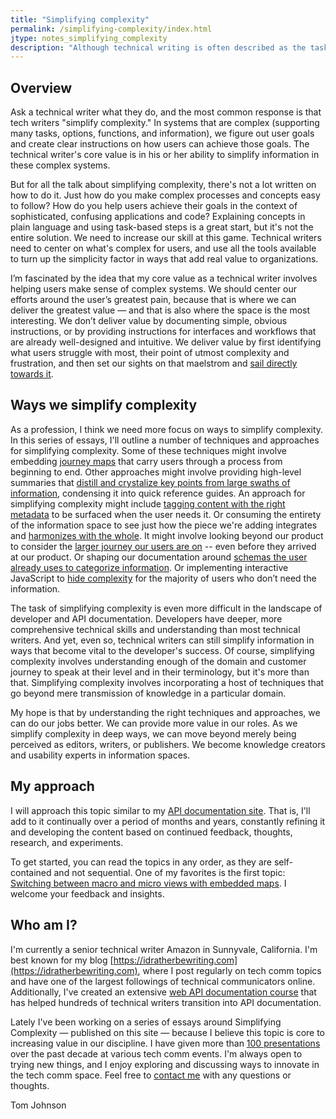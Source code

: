 ```yaml
---
title: "Simplifying complexity"
permalink: /simplifying-complexity/index.html
jtype: notes_simplifying_complexity
description: "Although technical writing is often described as the task of simplifying complexity, there isn't much information on how to actually do it &mdash; that is, how to convert complex, confusing information into content that is easy to follow, understand, and apply. This series intends to explore various methods, tips, and strategies for simplifying complex information."
---
```


## Overview

Ask a technical writer what they do, and the most common response is that tech writers "simplify complexity." In systems that are complex (supporting many tasks, options, functions, and information), we figure out user goals and create clear instructions on how users can achieve those goals. The technical writer's core value is in his or her ability to simplify information in these complex systems.

But for all the talk about simplifying complexity, there's not a lot written on how to do it. Just how do you make complex processes and concepts easy to follow? How do you help users achieve their goals in the context of sophisticated, confusing applications and code? Explaining concepts in plain language and using task-based steps is a great start, but it's not the entire solution. We need to increase our skill at this game. Technical writers need to center on what's complex for users, and use all the tools available to turn up the simplicity factor in ways that add real value to organizations.

I’m fascinated by the idea that my core value as a technical writer involves helping users make sense of complex systems. We should center our efforts around the user’s greatest pain, because that is where we can deliver the greatest value — and that is also where the space is the most interesting. We don’t deliver value by documenting simple, obvious instructions, or by providing instructions for interfaces and workflows that are already well-designed and intuitive. We deliver value by first identifying what users struggle with most, their point of utmost complexity and frustration, and then set our sights on that maelstrom and [sail directly towards it](https://www.youtube.com/watch?v=aobNxeft_no).

## Ways we simplify complexity

As a profession, I think we need more focus on ways to simplify complexity. In this series of essays, I'll outline a number of techniques and approaches for simplifying complexity. Some of these techniques might involve embedding [journey maps](/simplifying-complexity/macro-micro.html) that carry users through a process from beginning to end. Other approaches might involve providing high-level summaries that [distill and crystalize key points from large swaths of information](/simplifying-complexity/reduction-layering-distillation.html), condensing it into quick reference guides. An approach for simplifying complexity might include [tagging content with the right metadata](/simplifying-complexity/discoverability-through-metadata.html) to be surfaced when the user needs it. Or consuming the entirety of the information space to see just how the piece we're adding integrates and [harmonizes with the whole](/simplifying-complexity/ensuring-information-harmony-in-the-larger-documentation-landscape.html). It might involve looking beyond our product to consider the [larger journey our users are on](/simplifying-complexity/reconstructing-the-absent-user.html) -- even before they arrived at our product. Or shaping our documentation around [schemas the user already uses to categorize information](/simplifying-complexity/reducing-complexity-by-shaping-into-schemas-esp-story.html). Or implementing interactive JavaScript to [hide complexity](/simplifying-complexity/hiding-complexity.html) for the majority of users who don’t need the information.

The task of simplifying complexity is even more difficult in the landscape of developer and API documentation. Developers have deeper, more comprehensive technical skills and understanding than most technical writers. And yet, even so, technical writers can still simplify information in ways that become vital to the developer's success. Of course, simplifying complexity involves understanding enough of the domain and customer journey to speak at their level and in their terminology, but it's more than that. Simplifying complexity involves incorporating a host of techniques that go beyond mere transmission of knowledge in a particular domain.

My hope is that by understanding the right techniques and approaches, we can do our jobs better. We can provide more value in our roles. As we simplify complexity in deep ways, we can move beyond merely being perceived as editors, writers, or publishers. We become knowledge creators and usability experts in information spaces.

## My approach

I will approach this topic similar to my [API documentation site](https://idratherbewriting.com/learnapidoc/). That is, I'll add to it continually over a period of months and years, constantly refining it and developing the content based on continued feedback, thoughts, research, and experiments.

To get started, you can read the topics in any order, as they are self-contained and not sequential. One of my favorites is the first topic: [Switching between macro and micro views with embedded maps](/simplifying-complexity/macro-micro.html). I welcome your feedback and insights.

## Who am I?

I'm currently a senior technical writer Amazon in Sunnyvale, California. I'm best known for my blog [https://idratherbewriting.com](https://idratherbewriting.com), where I post regularly on tech comm topics and have one of the largest followings of technical communicators online. Additionally, I've created an extensive [web API documentation course](http:/idratherbewriting.com/learnapidoc/) that has helped hundreds of technical writers transition into API documentation.

Lately I've been working on a series of essays around Simplifying Complexity &mdash; published on this site &mdash; because I believe this topic is core to increasing value in our discipline. I have given more than [100 presentations](https://idratherbewriting.com/presentations) over the past decade at various tech comm events. I'm always open to trying new things, and I enjoy exploring and discussing ways to innovate in the tech comm space. Feel free to [contact me](/contact/) with any questions or thoughts.

Tom Johnson

